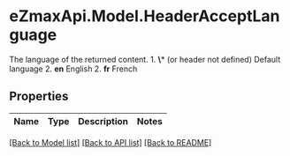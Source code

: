 # eZmaxApi.Model.HeaderAcceptLanguage
The language of the returned content.  1. **\\*** (or header not defined) Default language 2. **en** English 2. **fr** French  

## Properties

Name | Type | Description | Notes
------------ | ------------- | ------------- | -------------

[[Back to Model list]](../README.md#documentation-for-models) [[Back to API list]](../README.md#documentation-for-api-endpoints) [[Back to README]](../README.md)

